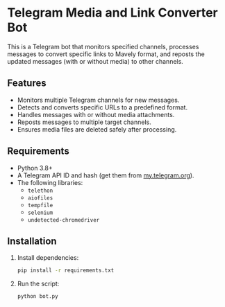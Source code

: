 # Telegram Media and Link Converter Bot

This is a Telegram bot that monitors specified channels, processes messages to convert specific links to Mavely format, and reposts the updated messages (with or without media) to other channels.

## Features

- Monitors multiple Telegram channels for new messages.
- Detects and converts specific URLs to a predefined format.
- Handles messages with or without media attachments.
- Reposts messages to multiple target channels.
- Ensures media files are deleted safely after processing.

## Requirements

- Python 3.8+
- A Telegram API ID and hash (get them from [my.telegram.org](https://my.telegram.org/)).
- The following libraries:
  - `telethon`
  - `aiofiles`
  - `tempfile`
  - `selenium`
  - `undetected-chromedriver`

## Installation

1. Install dependencies:

   ```bash
   pip install -r requirements.txt
   ```

2. Run the script:

   ```bash
   python bot.py
   ```
